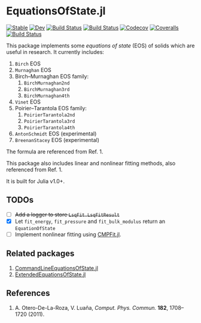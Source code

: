 # EquationsOfState.jl

[![Stable](https://img.shields.io/badge/docs-stable-blue.svg)](https://MineralsCloud.github.io/EquationsOfState.jl/stable)
[![Dev](https://img.shields.io/badge/docs-dev-blue.svg)](https://MineralsCloud.github.io/EquationsOfState.jl/dev)
[![Build Status](https://travis-ci.com/MineralsCloud/EquationsOfState.jl.svg?branch=master)](https://travis-ci.com/MineralsCloud/EquationsOfState.jl)
[![Build Status](https://ci.appveyor.com/api/projects/status/github/singularitti/EquationsOfState.jl?svg=true)](https://ci.appveyor.com/project/singularitti/EquationsOfState-jl)
[![Codecov](https://codecov.io/gh/MineralsCloud/EquationsOfState.jl/branch/master/graph/badge.svg)](https://codecov.io/gh/MineralsCloud/EquationsOfState.jl)
[![Coveralls](https://coveralls.io/repos/github/MineralsCloud/EquationsOfState.jl/badge.svg?branch=master)](https://coveralls.io/github/MineralsCloud/EquationsOfState.jl?branch=master)
[![Build Status](https://api.cirrus-ci.com/github/MineralsCloud/EquationsOfState.jl.svg)](https://cirrus-ci.com/github/MineralsCloud/EquationsOfState.jl)

This package implements some _equations of state_ (EOS) of solids which are useful in research. It currently includes:

1. `Birch` EOS
2. `Murnaghan` EOS
3. Birch–Murnaghan EOS family:
    1. `BirchMurnaghan2nd`
    2. `BirchMurnaghan3rd`
    3. `BirchMurnaghan4th`
4. `Vinet` EOS
5. Poirier–Tarantola EOS family:
    1. `PoirierTarantola2nd`
    2. `PoirierTarantola3rd`
    3. `PoirierTarantola4th`
6. `AntonSchmidt` EOS (experimental)
7. `BreenanStacey` EOS (experimental)

The formula are referenced from Ref. 1.

This package also includes linear and nonlinear fitting methods, also referenced from Ref. 1.

It is built for Julia v1.0+.

## TODOs

- [ ] ~~Add a logger to store `LsqFit.LsqFitResult`~~
- [x] Let `fit_energy`, `fit_pressure` and `fit_bulk_modulus` return an `EquationOfState`
- [ ] Implement nonlinear fitting using [CMPFit.jl](https://github.com/gcalderone/CMPFit.jl).

## Related packages

1. [CommandLineEquationsOfState.jl](https://github.com/MineralsCloud/CommandLineEquationsOfState.jl)
2. [ExtendedEquationsOfState.jl](https://github.com/MineralsCloud/ExtendedEquationsOfState.jl)

## References

1. A. Otero-De-La-Roza, V. Luaña, *Comput. Phys. Commun.* **182**, 1708–1720 (2011).

